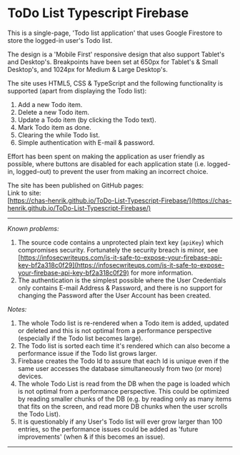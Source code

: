 # ToDo List Typescript Firebase

This is a single-page, 'Todo list application' that uses Google Firestore to store the logged-in user's Todo list.

The design is a 'Mobile First' responsive design that also support Tablet's and Desktop's. Breakpoints have been set at 650px for Tablet's & Small Desktop's, and 1024px for Medium & Large Desktop's.  
  
The site uses HTML5, CSS & TypeScript and the following functionality is supported (apart from displaying the Todo list):
1. Add a new Todo item.
2. Delete a new Todo item.
3. Update a Todo item (by clicking the Todo text).
4. Mark Todo item as done.
5. Clearing the while Todo list.
6. Simple authentication with E-mail & password.

Effort has been spent on making the application as user friendly as possible, where buttons are disabled for each application state (i.e. logged-in, logged-out) to prevent the user from making an incorrect choice.
  
The site has been published on GitHub pages:  
Link to site:  
[https://chas-henrik.github.io/ToDo-List-Typescript-Firebase/](https://chas-henrik.github.io/ToDo-List-Typescript-Firebase/)
  

***
*Known problems:*
1. The source code contains a unprotected plain text key (`apiKey`) which compromises security. Fortunately the security breach is minor, see [https://infosecwriteups.com/is-it-safe-to-expose-your-firebase-api-key-bf2a318c0f29](https://infosecwriteups.com/is-it-safe-to-expose-your-firebase-api-key-bf2a318c0f29) for more information.
2. The authentication is the simplest possible where the User Credentials only contains E-mail Address & Password, and there is no support for changing the Password after the User Account has been created.
  
*Notes:*
1. The whole Todo list is re-rendered when a Todo item is added, updated or deleted and this is not optimal from a performance perspective (especially if the Todo list becomes large).
2. The Todo list is sorted each time it's rendered which can also become a performance issue if the Todo list grows larger.
3. Firebase creates the Todo Id to assure that each Id is unique even if the same user accesses the database simultaneously from two (or more) devices.
4. The whole Todo List is read from the DB when the page is loaded which is not optimal from a performance perspective. This could be optimized by reading smaller chunks of the DB (e.g. by reading only as many items that fits on the screen, and read more DB chunks when the user scrolls the Todo List).
5. It is questionably if any User's Todo list will ever grow larger than 100 entries, so the performance issues could be added as 'future improvements' (when & if this becomes an issue).
  
***